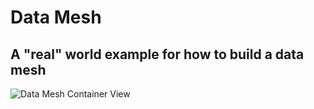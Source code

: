 # Data Mesh

## A "real" world example for how to build a data mesh

![Data Mesh Container View](https://github.com/bruce4te/data-mesh/DM.png "Data Mesh Container View")

